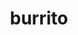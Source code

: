 ---
layout: smileys&emotion
title: burrito
emoji: burrito
permalink: 🌯.html
image: assets/img/3moji/burrito.png
---
